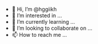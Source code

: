 - 👋 Hi, I’m @hggiikh
- 👀 I’m interested in ...
- 🌱 I’m currently learning ...
- 💞️ I’m looking to collaborate on ...
- 📫 How to reach me ...

<!---
hggiikh/hggiikh is a ✨ special ✨ repository because its `README.md` (this file) appears on your GitHub profile.
You can click the Preview link to take a look at your changes.
--->
